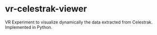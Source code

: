 # vr-celestrak-viewer
VR Experiment to visualize dynamically the data extracted from Celestrak. Implemented in Python.
